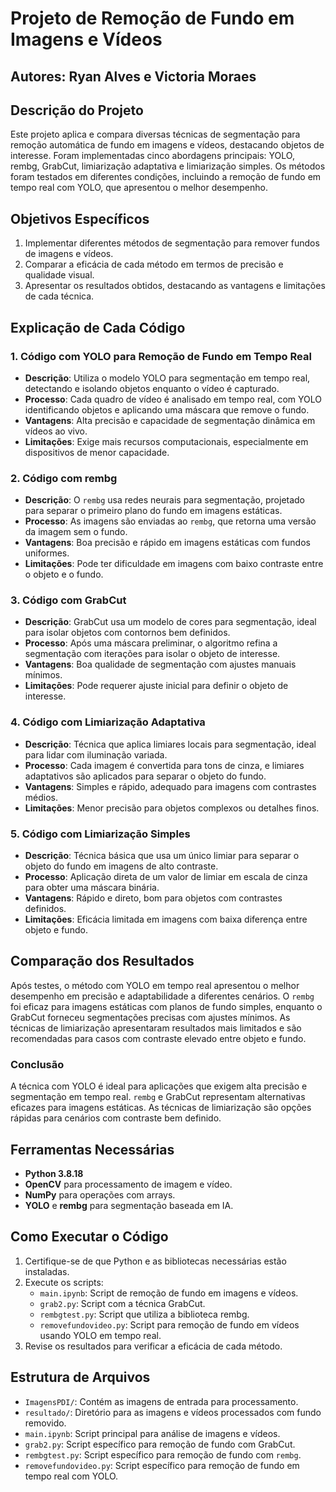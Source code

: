 # Projeto de Remoção de Fundo em Imagens e Vídeos

## Autores: Ryan Alves e Victoria Moraes

## Descrição do Projeto
Este projeto aplica e compara diversas técnicas de segmentação para remoção automática de fundo em imagens e vídeos, destacando objetos de interesse. Foram implementadas cinco abordagens principais: YOLO, rembg, GrabCut, limiarização adaptativa e limiarização simples. Os métodos foram testados em diferentes condições, incluindo a remoção de fundo em tempo real com YOLO, que apresentou o melhor desempenho.

## Objetivos Específicos
1. Implementar diferentes métodos de segmentação para remover fundos de imagens e vídeos.
2. Comparar a eficácia de cada método em termos de precisão e qualidade visual.
3. Apresentar os resultados obtidos, destacando as vantagens e limitações de cada técnica.

## Explicação de Cada Código

### 1. **Código com YOLO para Remoção de Fundo em Tempo Real**
   - **Descrição**: Utiliza o modelo YOLO para segmentação em tempo real, detectando e isolando objetos enquanto o vídeo é capturado.
   - **Processo**: Cada quadro de vídeo é analisado em tempo real, com YOLO identificando objetos e aplicando uma máscara que remove o fundo.
   - **Vantagens**: Alta precisão e capacidade de segmentação dinâmica em vídeos ao vivo.
   - **Limitações**: Exige mais recursos computacionais, especialmente em dispositivos de menor capacidade.

### 2. **Código com rembg**
   - **Descrição**: O `rembg` usa redes neurais para segmentação, projetado para separar o primeiro plano do fundo em imagens estáticas.
   - **Processo**: As imagens são enviadas ao `rembg`, que retorna uma versão da imagem sem o fundo.
   - **Vantagens**: Boa precisão e rápido em imagens estáticas com fundos uniformes.
   - **Limitações**: Pode ter dificuldade em imagens com baixo contraste entre o objeto e o fundo.

### 3. **Código com GrabCut**
   - **Descrição**: GrabCut usa um modelo de cores para segmentação, ideal para isolar objetos com contornos bem definidos.
   - **Processo**: Após uma máscara preliminar, o algoritmo refina a segmentação com iterações para isolar o objeto de interesse.
   - **Vantagens**: Boa qualidade de segmentação com ajustes manuais mínimos.
   - **Limitações**: Pode requerer ajuste inicial para definir o objeto de interesse.

### 4. **Código com Limiarização Adaptativa**
   - **Descrição**: Técnica que aplica limiares locais para segmentação, ideal para lidar com iluminação variada.
   - **Processo**: Cada imagem é convertida para tons de cinza, e limiares adaptativos são aplicados para separar o objeto do fundo.
   - **Vantagens**: Simples e rápido, adequado para imagens com contrastes médios.
   - **Limitações**: Menor precisão para objetos complexos ou detalhes finos.

### 5. **Código com Limiarização Simples**
   - **Descrição**: Técnica básica que usa um único limiar para separar o objeto do fundo em imagens de alto contraste.
   - **Processo**: Aplicação direta de um valor de limiar em escala de cinza para obter uma máscara binária.
   - **Vantagens**: Rápido e direto, bom para objetos com contrastes definidos.
   - **Limitações**: Eficácia limitada em imagens com baixa diferença entre objeto e fundo.

## Comparação dos Resultados
Após testes, o método com YOLO em tempo real apresentou o melhor desempenho em precisão e adaptabilidade a diferentes cenários. O `rembg` foi eficaz para imagens estáticas com planos de fundo simples, enquanto o GrabCut forneceu segmentações precisas com ajustes mínimos. As técnicas de limiarização apresentaram resultados mais limitados e são recomendadas para casos com contraste elevado entre objeto e fundo.

### Conclusão
A técnica com YOLO é ideal para aplicações que exigem alta precisão e segmentação em tempo real. `rembg` e GrabCut representam alternativas eficazes para imagens estáticas. As técnicas de limiarização são opções rápidas para cenários com contraste bem definido.

## Ferramentas Necessárias
- **Python 3.8.18**
- **OpenCV** para processamento de imagem e vídeo.
- **NumPy** para operações com arrays.
- **YOLO** e **rembg** para segmentação baseada em IA.

## Como Executar o Código
1. Certifique-se de que Python e as bibliotecas necessárias estão instaladas.
2. Execute os scripts:
   - `main.ipynb`: Script de remoção de fundo em imagens e vídeos.
   - `grab2.py`: Script com a técnica GrabCut.
   - `rembgtest.py`: Script que utiliza a biblioteca rembg.
   - `removefundovideo.py`: Script para remoção de fundo em vídeos usando YOLO em tempo real.
3. Revise os resultados para verificar a eficácia de cada método.

## Estrutura de Arquivos
- `ImagensPDI/`: Contém as imagens de entrada para processamento.
- `resultado/`: Diretório para as imagens e vídeos processados com fundo removido.
- `main.ipynb`: Script principal para análise de imagens e vídeos.
- `grab2.py`: Script específico para remoção de fundo com GrabCut.
- `rembgtest.py`: Script específico para remoção de fundo com `rembg`.
- `removefundovideo.py`: Script específico para remoção de fundo em tempo real com YOLO.
